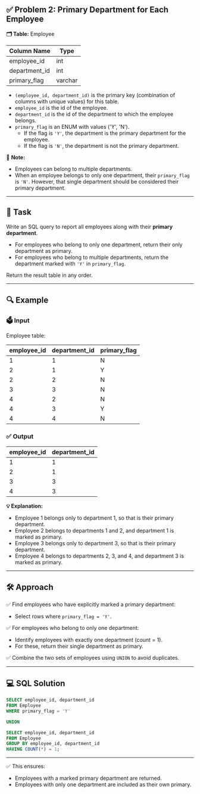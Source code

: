 ## ✅ Problem 2: Primary Department for Each Employee

**🗂 Table:** Employee

| Column Name   | Type    |
|---------------|---------|
| employee_id   | int     |
| department_id | int     |
| primary_flag  | varchar |

- `(employee_id, department_id)` is the primary key (combination of columns with unique values) for this table.
- `employee_id` is the id of the employee.
- `department_id` is the id of the department to which the employee belongs.
- `primary_flag` is an ENUM with values ('Y', 'N').
  - If the flag is `'Y'`, the department is the primary department for the employee.
  - If the flag is `'N'`, the department is not the primary department.

📝 **Note:**
- Employees can belong to multiple departments.
- When an employee belongs to only one department, their `primary_flag` is `'N'`. However, that single department should be considered their primary department.

---

## 🎯 Task

Write an SQL query to report all employees along with their **primary department**.  
- For employees who belong to only one department, return their only department as primary.
- For employees who belong to multiple departments, return the department marked with `'Y'` in `primary_flag`.

Return the result table in any order.

---

## 🔍 Example

### 🗳 Input

Employee table:

| employee_id | department_id | primary_flag |
|-------------|---------------|--------------|
| 1           | 1             | N            |
| 2           | 1             | Y            |
| 2           | 2             | N            |
| 3           | 3             | N            |
| 4           | 2             | N            |
| 4           | 3             | Y            |
| 4           | 4             | N            |

### ✅ Output

| employee_id | department_id |
|-------------|---------------|
| 1           | 1             |
| 2           | 1             |
| 3           | 3             |
| 4           | 3             |

**💡 Explanation:**
- Employee 1 belongs only to department 1, so that is their primary department.
- Employee 2 belongs to departments 1 and 2, and department 1 is marked as primary.
- Employee 3 belongs only to department 3, so that is their primary department.
- Employee 4 belongs to departments 2, 3, and 4, and department 3 is marked as primary.

---

## 🛠 Approach

✅ Find employees who have explicitly marked a primary department:
- Select rows where `primary_flag = 'Y'`.

✅ For employees who belong to only one department:
- Identify employees with exactly one department (count = 1).
- For these, return their single department as primary.

✅ Combine the two sets of employees using `UNION` to avoid duplicates.

---

## 💻 SQL Solution

```sql
SELECT employee_id, department_id
FROM Employee
WHERE primary_flag = 'Y'

UNION

SELECT employee_id, department_id
FROM Employee
GROUP BY employee_id, department_id
HAVING COUNT(*) = 1;
```

---

✅ This ensures:
- Employees with a marked primary department are returned.
- Employees with only one department are included as their own primary.
